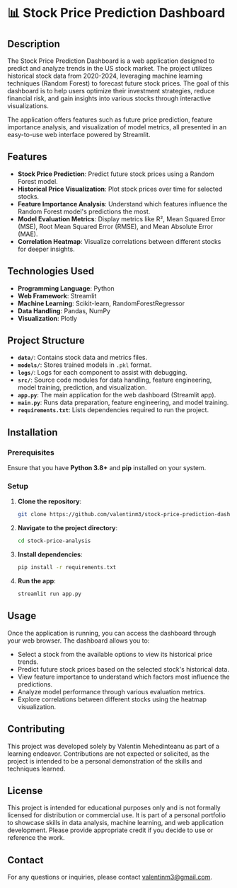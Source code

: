# 📊 Stock Price Prediction Dashboard

## Description
The Stock Price Prediction Dashboard is a web application designed to predict and analyze trends in the US stock market. The project utilizes historical stock data from 2020-2024, leveraging machine learning techniques (Random Forest) to forecast future stock prices. The goal of this dashboard is to help users optimize their investment strategies, reduce financial risk, and gain insights into various stocks through interactive visualizations.

The application offers features such as future price prediction, feature importance analysis, and visualization of model metrics, all presented in an easy-to-use web interface powered by Streamlit.

## Features
- **Stock Price Prediction**: Predict future stock prices using a Random Forest model.
- **Historical Price Visualization**: Plot stock prices over time for selected stocks.
- **Feature Importance Analysis**: Understand which features influence the Random Forest model's predictions the most.
- **Model Evaluation Metrics**: Display metrics like R², Mean Squared Error (MSE), Root Mean Squared Error (RMSE), and Mean Absolute Error (MAE).
- **Correlation Heatmap**: Visualize correlations between different stocks for deeper insights.

## Technologies Used
- **Programming Language**: Python
- **Web Framework**: Streamlit
- **Machine Learning**: Scikit-learn, RandomForestRegressor
- **Data Handling**: Pandas, NumPy
- **Visualization**: Plotly

## Project Structure

- **`data/`**: Contains stock data and metrics files.
- **`models/`**: Stores trained models in `.pkl` format.
- **`logs/`**: Logs for each component to assist with debugging.
- **`src/`**: Source code modules for data handling, feature engineering, model training, prediction, and visualization.
- **`app.py`**: The main application for the web dashboard (Streamlit app).
- **`main.py`**: Runs data preparation, feature engineering, and model training.
- **`requirements.txt`**: Lists dependencies required to run the project.

## Installation

### Prerequisites
Ensure that you have **Python 3.8+** and **pip** installed on your system.

### Setup
1. **Clone the repository**:
    ```sh
    git clone https://github.com/valentinm3/stock-price-prediction-dashboard.git
    ```
2. **Navigate to the project directory**:
    ```sh
    cd stock-price-analysis
    ```
3. **Install dependencies**:
    ```sh
    pip install -r requirements.txt
    ```
4. **Run the app**:
    ```sh
    streamlit run app.py
    ```

## Usage
Once the application is running, you can access the dashboard through your web browser. The dashboard allows you to:

- Select a stock from the available options to view its historical price trends.
- Predict future stock prices based on the selected stock's historical data.
- View feature importance to understand which factors most influence the predictions.
- Analyze model performance through various evaluation metrics.
- Explore correlations between different stocks using the heatmap visualization.

## Contributing
This project was developed solely by Valentin Mehedinteanu as part of a learning endeavor. Contributions are not 
expected or solicited, as the project is intended to be a personal demonstration of the skills and techniques learned.

## License
This project is intended for educational purposes only and is not formally licensed for distribution or commercial use. 
It is part of a personal portfolio to showcase skills in data analysis, machine learning, and web application 
development. Please provide appropriate credit if you decide to use or reference the work.

## Contact
For any questions or inquiries, please contact [valentinm3@gmail.com](mailto:valentinm3@gmail.com).